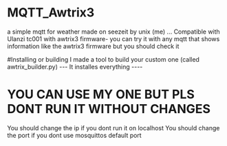 # MQTT_Awtrix3
a simple mqtt for weather made on seezeit by unix (me) ... Compatible with Ulanzi tc001 with awtrix3 firmware- you can try it with any mqtt that shows information like the awtrix3 firmware but you should check it 


#Installing or building
I made a tool to build your custom one (called awtrix_builder.py)
--- It installes everything ----

# YOU CAN USE MY ONE BUT PLS DONT RUN IT WITHOUT CHANGES
You should change the ip if you dont run it on localhost 
You should change the port if you dont use mosquittos default port
